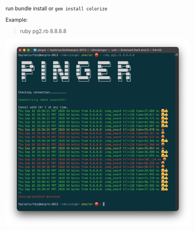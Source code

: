 
run bundle install or `gem install colorize`

Example:
> ruby pg2.rb 8.8.8.8    


![GitHub Logo](/images/example.png)
